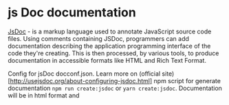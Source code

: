 # js Doc documentation

[JsDoc](http://usejsdoc.org/) -  is a markup language used to annotate JavaScript source code files. Using comments containing JSDoc, programmers can add documentation describing the application programming interface of the code they're creating. This is then processed, by various tools, to produce documentation in accessible formats like HTML and Rich Text Format.

Config for jsDoc docconf.json. Learn more on (official site)[http://usejsdoc.org/about-configuring-jsdoc.html]
npm script for generate documentation `npm run create:jsdoc` or `yarn create:jsdoc`. Documentation will be in html format and 